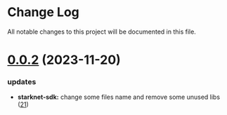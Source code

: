 
# Change Log

All notable changes to this project will be documented in this file.

# [0.0.2](https://github.com/xiaohuasheng0x1/blockchains) (2023-11-20)

### updates

- **starknet-sdk:** change some files name and remove some unused libs ([21](https://github.com/xiaohuasheng0x1/blockchains/pull/21))
